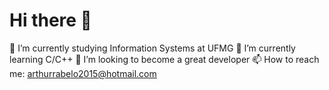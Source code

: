 # Hi there 👋

🔭 I’m currently studying Information Systems at UFMG
🌱 I’m currently learning C/C++
👯 I’m looking to become a great developer
📫 How to reach me: arthurrabelo2015@hotmail.com
